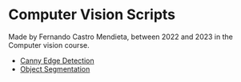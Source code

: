 # Computer Vision Scripts

Made by Fernando Castro Mendieta, between 2022 and 2023 in the Computer vision course.

- [Canny Edge Detection](/Canny%20Edge%20Detection/Readme.md)
- [Object Segmentation](/Object%20Segmentation/Readme.md)